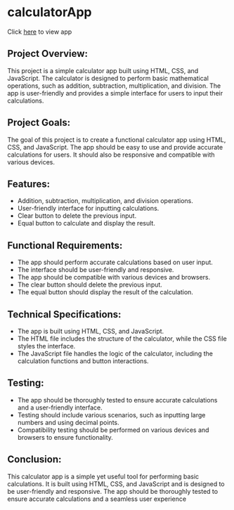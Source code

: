 # calculatorApp
Click [here]() to view app
## Project Overview:
This project is a simple calculator app built using HTML, CSS, and JavaScript. The calculator is designed to perform basic mathematical operations, such as addition, subtraction, multiplication, and division. The app is user-friendly and provides a simple interface for users to input their calculations.

## Project Goals:
The goal of this project is to create a functional calculator app using HTML, CSS, and JavaScript. The app should be easy to use and provide accurate calculations for users. It should also be responsive and compatible with various devices.

## Features:

- Addition, subtraction, multiplication, and division operations.
- User-friendly interface for inputting calculations.
- Clear button to delete the previous input.
- Equal button to calculate and display the result.

## Functional Requirements:

- The app should perform accurate calculations based on user input.
- The interface should be user-friendly and responsive.
- The app should be compatible with various devices and browsers.
- The clear button should delete the previous input.
- The equal button should display the result of the calculation.

## Technical Specifications:

- The app is built using HTML, CSS, and JavaScript.
- The HTML file includes the structure of the calculator, while the CSS file styles the interface.
- The JavaScript file handles the logic of the calculator, including the calculation functions and button interactions.

## Testing:
- The app should be thoroughly tested to ensure accurate calculations and a user-friendly interface.
- Testing should include various scenarios, such as inputting large numbers and using decimal points.
- Compatibility testing should be performed on various devices and browsers to ensure functionality.

## Conclusion:
This calculator app is a simple yet useful tool for performing basic calculations. It is built using HTML, CSS, and JavaScript and is designed to be user-friendly and responsive. The app should be thoroughly tested to ensure accurate calculations and a seamless user experience

